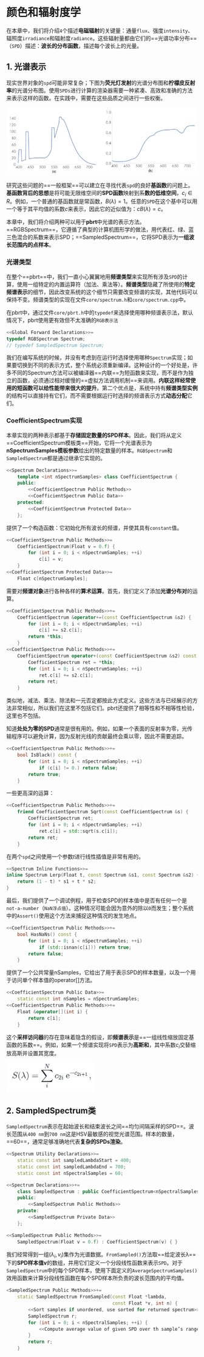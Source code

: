 # 颜色和辐射度学

在本章中，我们将介绍`4`个描述**电磁辐射**的关键量：通量`flux`、强度`intensity`、辐照度`irradiance`和辐射度`radiance`。这些辐射量都由它们的==光谱功率分布==（`SPD`）描述：**波长的分布函数**，描述每个波长上的光量。

## 1. 光谱表示

现实世界对象的`spd`可能非常复杂；下图为**荧光灯发射**的光谱分布图和**柠檬皮反射率**的光谱分布图。使用`SPDs`进行计算的渲染器需要一种紧凑、高效和准确的方法来表示这样的函数。在实践中，需要在这些品质之间进行一些权衡。

<img src="第五章_颜色和辐射度学.assets/image-20210410141624795.png" alt="image-20210410141624795" style="zoom:67%;" />

研究这些问题的==一般框架==可以建立在寻找代表`spd`的良好**基函数**的问题上。**基函数背后的思想**是将可能无限维空间的**SPD函数**映射到系**数的低维空间**，$c_i\in R$。例如，一个普通的基函数就是常函数，$B(\lambda)=1$。任意的`SPD`在这个基中可以用一个等于其平均值的系数$c$来表示，因此它的近似值为：$cB(\lambda)=c$。

本章中，我们将介绍两种可以用于**pbrt**中光谱的表示方法。==RGBSpectrum==，它遵循了典型的计算机图形学的做法，用代表红、绿、蓝三色混合的系数来表示SPD；==SampledSpectrum==，它将SPD表示为**一组波长范围内的点样本**。

### 光谱类型

在整个==pbrt==中，我们一直小心翼翼地用**频谱类型**来实现所有涉及`SPD`的计算，使用一组特定的内置运算符（加法、乘法等）。**频谱类型**隐藏了所使用的**特定频谱表示**的细节，因此改变系统的这个细节只需要改变频谱的实现，其他代码可以保持不变。频谱类型的实现在文件`core/spectrum.h`和`core/spectrum.cpp`中。

在pbrt中，通过文件`core/pbrt.h`中的`typedef`来选择使用哪种频谱表示法，默认情况下，pbrt使用更有效但不太准确的`RGB表示法`

```c++
<<Global Forward Declarations>>= 
typedef RGBSpectrum Spectrum;
// typedef SampledSpectrum Spectrum;
```

我们在编写系统的时候，并没有考虑到在运行时选择使用哪种`Spectrum`实现；如果要切换到不同的表示方式，整个系统必须重新编译。这种设计的一个好处是，许多不同的Spectrum方法可以被编译器==内联==为短函数来实现，而不是作为独立的函数，必须通过相对缓慢的==虚拟方法调用机制==来调用。**内联这样经常使用的短函数可以给性能带来很大的提升**。第二个优点是，系统中持有**频谱类型实例**的结构可以直接持有它们，而不需要根据运行时选择的频谱表示方式**动态分配**它们。

### CoefficientSpectrum实现

本章实现的两种表示都基于**存储固定数量的SPD样本**。因此，我们将从定义==CoefficientSpectrum模板类==开始，它将一个光谱表示为**nSpectrumSamples模板参数**给出的特定数量的样本。`RGBSpectrum`和`SampledSpectrum`都是通过继承它实现的。

```c++
<<Spectrum Declarations>>= 
    template <int nSpectrumSamples> class CoefficientSpectrum {
    public:
        <<CoefficientSpectrum Public Methods>> 
        <<CoefficientSpectrum Public Data>> 
    protected:
        <<CoefficientSpectrum Protected Data>> 
    };
```

提供了一个构造函数：它初始化所有波长的频谱，并使其具有`constant`值。

```c++
<<CoefficientSpectrum Public Methods>>= 
    CoefficientSpectrum(Float v = 0.f) { 
        for (int i = 0; i < nSpectrumSamples; ++i)
            c[i] = v;
    }
<<CoefficientSpectrum Protected Data>>= 
	Float c[nSpectrumSamples];
```

需要对**频谱对象**进行各种各样的**算术运算**。首先，我们定义了添加**光谱分布对**的运算。

```c++
<<CoefficientSpectrum Public Methods>>+=  
    CoefficientSpectrum &operator+=(const CoefficientSpectrum &s2) {
        for (int i = 0; i < nSpectrumSamples; ++i)
            c[i] += s2.c[i];
        return *this;
    }
<<CoefficientSpectrum Public Methods>>+=  
    CoefficientSpectrum operator+(const CoefficientSpectrum &s2) const {
        CoefficientSpectrum ret = *this;
        for (int i = 0; i < nSpectrumSamples; ++i)
            ret.c[i] += s2.c[i];
        return ret;
    }
```

类似地，减法、乘法、除法和一元否定都按此方式定义。这些方法与已经展示的方法非常相似，所以我们在这里不包括它们。pbrt还提供了相等性和不相等性检验，这里也不包括。

知道**处处为零的SPD**通常是很有用的。例如，如果一个表面的反射率为零，光传输程序可以避免计算，因为反射光线的贡献最终会乘以零，因此不需要追踪。

```c++
<<CoefficientSpectrum Public Methods>>+=  
    bool IsBlack() const {
        for (int i = 0; i < nSpectrumSamples; ++i)
            if (c[i] != 0.) return false;
        return true;
    }
```

一些更高深的运算：

```c++
<<CoefficientSpectrum Public Methods>>+=  
    friend CoefficientSpectrum Sqrt(const CoefficientSpectrum &s) { 
        CoefficientSpectrum ret;
        for (int i = 0; i < nSpectrumSamples; ++i)
            ret.c[i] = std::sqrt(s.c[i]);
        return ret;
    }
```

在两个`spd`之间使用一个参数$t$进行线性插值是非常有用的。

```c++
<<Spectrum Inline Functions>>= 
inline Spectrum Lerp(Float t, const Spectrum &s1, const Spectrum &s2) {
    return (1 - t) * s1 + t * s2;
}
```

最后，我们提供了一个调试例程，用于检查SPD的样本值中是否有任何一个是`not-a-number`（`NaN浮点值`）。这种情况可能会因为意外的除以`0`而发生；整个系统中的`Assert()`使用这个方法来捕捉这种情况的发生地点。

```c++
<<CoefficientSpectrum Public Methods>>+=  
    bool HasNaNs() const {
        for (int i = 0; i < nSpectrumSamples; ++i)
            if (std::isnan(c[i])) return true;
        return false;
    }
```

提供了一个公共常量nSamples，它给出了用于表示SPD的样本数量，以及一个用于访问单个样本值的operator[]方法。

```c++
<<CoefficientSpectrum Public Data>>= 
	static const int nSamples = nSpectrumSamples;
<<CoefficientSpectrum Public Methods>>+= 
    Float &operator[](int i) {
        return c[i];
    }
```

这个**采样访问器**的存在意味着隐含的假设，即**频谱表示**是==一组线性缩放固定基函数的系数==。例如，如果一个频谱实现将`SPD`表示为**高斯和**，其中系数$c_i$交替缩放高斯并设置其宽度。

![image-20210410145047591](第五章_颜色和辐射度学.assets/image-20210410145047591.png)

## 2. SampledSpectrum类

`SampledSpectrum`表示在起始波长和结束波长之间==均匀间隔采样的SPD==。波长范围从`400 nm`到`700 nm`这是HSV最敏感的视觉光谱范围。样本的数量，==60==，通常足够准确地代表**复杂的SPDs渲染**。

```c++
<<Spectrum Utility Declarations>>= 
    static const int sampledLambdaStart = 400;
    static const int sampledLambdaEnd = 700;
    static const int nSpectralSamples = 60;
```

```c++
<<Spectrum Declarations>>+=  
    class SampledSpectrum : public CoefficientSpectrum<nSpectralSamples> {
    public:
        <<SampledSpectrum Public Methods>> 
    private:
        <<SampledSpectrum Private Data>> 
    };
```

```c++
<<SampledSpectrum Public Methods>>= 
	SampledSpectrum(Float v = 0.f) : CoefficientSpectrum(v) { }
```

我们经常得到一组$(\lambda_i,v_i)$集作为光谱数据。`FromSampled()`方法取==给定波长λ==下的**SPD样本值v**的数组，并用它们定义一个分段线性函数来表示`SPD`。对于`SampledSpectrum`中的每个SPD样本，使用下面定义的`AverageSpectrumSamples()`效用函数来计算分段线性函数在每个SPD样本所负责的波长范围内的平均值。

```c++
<SampledSpectrum Public Methods>>+=  
    static SampledSpectrum FromSampled(const Float *lambda,
                                       const Float *v, int n) {
        <<Sort samples if unordered, use sorted for returned spectrum>> 
        SampledSpectrum r;
        for (int i = 0; i < nSpectralSamples; ++i) {
            <<Compute average value of given SPD over th sample’s range>> 
        }
        return r;
    }
```

